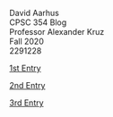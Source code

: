 David Aarhus <br/>
CPSC 354 Blog <br/>
Professor Alexander Kruz <br/>
Fall 2020 <br/>
2291228 <br/>


[1st Entry](https://github.com/aarhusdavid/CPSC_354_Blog/blob/master/1st_entry.md)

[2nd Entry](https://github.com/aarhusdavid/CPSC_354_Blog/blob/master/2nd_entry.md)

[3rd Entry](https://github.com/aarhusdavid/CPSC_354_Blog/blob/master/3rd_entry.md)
